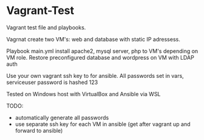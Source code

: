 # Vagrant-Test
Vagrant test file and playbooks.

Vagrnat create two VM's: web and database with static IP adressess.

Playbook main.yml install apache2, mysql server, php to VM's depending on VM role.
Restore preconfigured database and wordpress on VM with LDAP auth

Use your own vagrant ssh key to for ansible.
All passwords set in vars, serviceuser password is hashed 123

Tested on Windows host with VirtualBox and Ansible via WSL

TODO:
* automatically generate all passwords
* use separate ssh key for each VM in ansible (get after vagrant up and forward to ansible)

